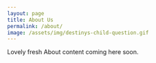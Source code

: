 ```yaml
---
layout: page
title: About Us
permalink: /about/
image: /assets/img/destinys-child-question.gif
---
```


Lovely fresh About content coming here soon.